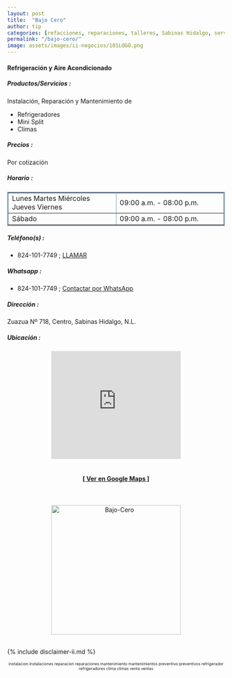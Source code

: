 ```yaml
---
layout: post
title:  "Bajo Cero"
author: tip
categories: [refacciones, reparaciones, talleres, Sabinas Hidalgo, servicios]
permalink: "/bajo-cero/"
image: assets/images/ii-negocios/101LOGO.png
---
```

#### Refrigeración y Aire Acondicionado

##### Productos/Servicios :

Instalación, Reparación y Mantenimiento de
- Refrigeradores
- Mini Split
- Climas

##### Precios :

Por cotización

##### Horario :

<table border="2" bordercolor="#8299b3" cellpadding="4" cellspacing="5">
<colgroup>
    <col width="50%" />
    <col width="50%" />
</colgroup>
    <tbody>
        <tr>
            <td>Lunes Martes Miércoles Jueves Viernes</td>
            <td>09:00 a.m. - 08:00 p.m.</td>
        </tr>
        <tr>
            <td>Sábado</td>
            <td>09:00 a.m. - 08:00 p.m.</td>
        </tr>
    </tbody>
</table>

##### Teléfono(s) :

- 824-101-7749 ; [LLAMAR][Tel1]

##### Whatsapp :

- 824-101-7749 ; [Contactar por WhatsApp][WA1]



[Tel1]: tel:528241017749

[WA1]: https://wa.me/528241017749?text=Hola,%20saludos%20desde%20PiiDO

##### Dirección :


Zuazua Nº 718, Centro, Sabinas Hidalgo, N.L.

##### Ubicación :

<!--..... MAPAS .....-->
<center>
    <iframe src="https://www.google.com/maps/embed?pb=!1m18!1m12!1m3!1d1785.1967627355184!2d-100.18833034191539!3d26.507465295825966!2m3!1f0!2f0!3f0!3m2!1i1024!2i768!4f13.1!3m3!1m2!1s0x86623ebead2f537b%3A0x35fe4f71a446aec9!2sZuazua%20718%2C%20Centro%20de%20Sabinas%20Hidalgo%2C%2065200%20Sabinas%20Hidalgo%2C%20N.L.!5e0!3m2!1sen!2smx!4v1660948933587!5m2!1sen!2smx" width="300" height="250" style="border:0;" allowfullscreen="" loading="lazy" referrerpolicy="no-referrer-when-downgrade"></iframe><!--//CAMBIAR : width="300" height="250" acá arriba ^^-->
	<br />
	<br />
	<a href="https://goo.gl/maps/6D8FUhfbsN7MGVfV6" target="_blank"><h4>[ Ver en Google Maps ]</h4></a><!--//CAMBIAR únicamente URL aquí-->
	<br />
	<br />
</center>
<!--..... /MAPAS .....-->

<!-- ===== 2da IMAGEN ===== --> 
<center>
    <img src="{{ site.baseurl }}/assets/images/ii-negocios/101Servicio.png" alt="Bajo-Cero" style="height: 300px;"/>
</center>

<br />

<!-- Disclaimer & palabras clave
================================================== -->
{% include disclaimer-ii.md %}
<center>
	<span style="font-size: xx-small;">
		<!--Palabras Clave-->instalacion instalaciones reparacion reparaciones mantenimiento mantenimientos preventivo preventivos refrigerador refrigeradores clima climas venta ventas 
	</span>
</center>



<!-- END
================================================== -->